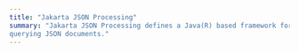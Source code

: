 ```yaml
---
title: "Jakarta JSON Processing"
summary: "Jakarta JSON Processing defines a Java(R) based framework for parsing, generating, transforming, and
querying JSON documents."
---
```

